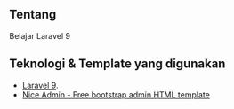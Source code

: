 ## Tentang

Belajar Laravel 9

## Teknologi & Template yang digunakan

-   [Laravel 9](https://laravel.com/).
-   [Nice Admin - Free bootstrap admin HTML template ](https://bootstrapmade.com/nice-admin-bootstrap-admin-html-template/)

